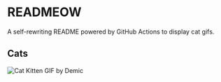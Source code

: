 # READMEOW

A self-rewriting README powered by GitHub Actions to display cat gifs.

## Cats

![Cat Kitten GIF by Demic](https://media3.giphy.com/media/3oriO0OEd9QIDdllqo/200.gif?cid=9acd02dauiy5z0j50q0lnpy30tbvfn9eeir1ghrso1jjz2e2&ep=v1_gifs_search&rid=200.gif&ct=g)
